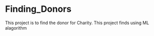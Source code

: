 # Finding_Donors
This project is to find the donor for Charity. This project finds using ML alagorithm
